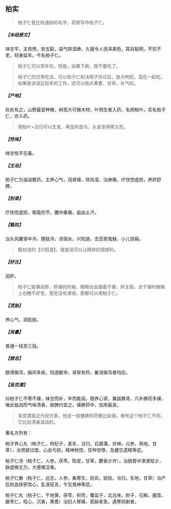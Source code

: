 ## 柏实

> 柏子仁是比较通俗的名字，药房写作柏子仁。

##### 【本经原文】
味甘平，主惊悸，安五脏，益气除湿痹，久服令人悦泽美色，耳目聪明，不饥不老，轻身延年。今名柏子仁。

> 柏子仁可以常年吃，但是，如果下痢，就不要吃了。

> 柏子仁的日常吃法。可以柏子仁和决明子炒过后，放点枸杞，混在一起吃，如果是讲话比较多的工作，还可以放点黄耆、甘草，补气的。

##### 【产地】
处处有之，山野最宜种植，树高大可做木材，叶侧生者入药，名侧柏叶，实名柏子
仁，亦入药。

> 侧柏叶+当归可以生发，再加何首乌，头发变得黑又亮。

##### 【性味】
味甘性平无毒。
##### 【主治】
柏子仁为滋润要药，主养心气，润肾燥，除风湿，治痹痛，疗恍惚虚损，养肝舒脾。
##### 【别录】
疗恍惚虚损，吸吸历节，腰中重痛，益血止汗。
##### 【甄权】
治头风腰肾中冷，膀胱冷，浓宿水，兴阳道，去百邪鬼魅，小儿惊痫。

> 甄权说的【兴阳道】，就是说可以让精排的很顺利。

##### 【好古】
润肝。

> 柏子仁能够润肝，肝燥的时候，眼睛也会跟着干燥，肝主筋，太干燥时候晚上也睡不好觉，感觉没有津液，那都可以用柏子仁。

##### 【灵胎】
养心气，润肌肤。
##### 【用量】
普通一钱至三钱。
##### 【禁忌】
肠滑做泻，膈间多痰，阳道数举，肾家有热，暑湿做泻者均忌。
##### 【吴克潜】
曰柏子仁不寒不燥，味甘而补，辛而能润，既养心肾，兼益脾肾，凡补脾药多燥，唯此独润而气味清香，故脾约宜之，燥脾药中，加用最良。

> 吴克潜是近代经方家，他说一般健脾的药都比较燥，唯有这个柏子仁不同，它比较清香滋润的。

著名方剂有：

柏子养心丸（柏子仁，枸杞子，麦冬，当归，石菖蒲，伏神，元参，熟地，甘草），治劳欲过度，心血亏损，精神恍惚，怔忡惊悸，及健忘遗精等症。

柏子仁汤（柏子仁，人参，茯苓，陈皮，甘草，麝香少许），治肠胃中津液枯少，脉虚微无力，大便艰涩者。

柏子仁散（柏子仁，远志，人参，桑寄生，防风，琥珀，当归，生地，甘草）治产后败血挟邪攻心，乱语狂言，乍见鬼神等症。

柏子仁丸（柏子仁，干地黄，茯苓，枳壳，覆盆子，北五味，附子，石斛，鹿茸，酸枣仁，桂心，沉香，黄耆）治妇人臂痛，筋脉挛急，遇寒则剧者。